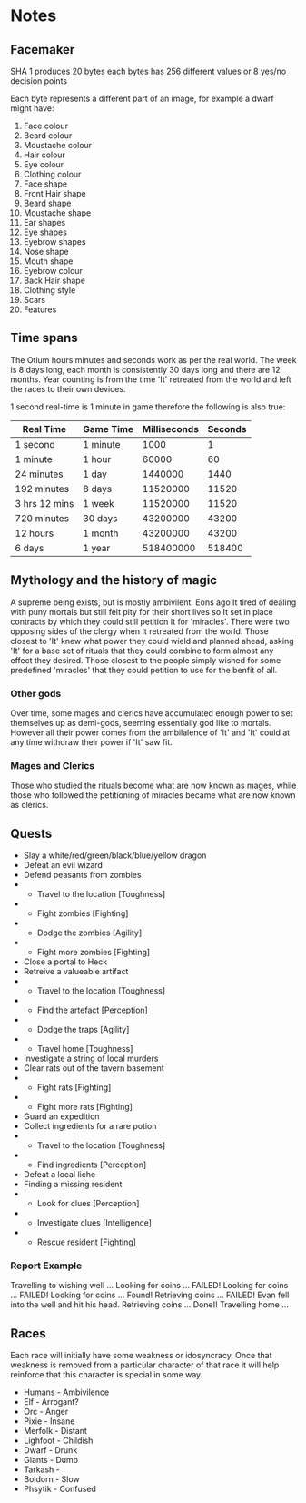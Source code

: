 # Notes

## Facemaker

SHA 1 produces 20 bytes each bytes has 256 different values or 8 yes/no decision points

Each byte represents a different part of an image, for example a dwarf might have:

1. Face colour
1. Beard colour
1. Moustache colour
1. Hair colour
1. Eye colour
1. Clothing colour
1. Face shape
1. Front Hair shape
1. Beard shape
1. Moustache shape
1. Ear shapes
1. Eye shapes
1. Eyebrow shapes
1. Nose shape
1. Mouth shape
1. Eyebrow colour
1. Back Hair shape
1. Clothing style
1. Scars
1. Features

## Time spans

The Otium hours minutes and seconds work as per the real world.  The week is 8 days long, each month is consistently 30 days long and there are 12 months.  Year counting is from the time 'It' retreated from the world and left the races to their own devices.

1 second real-time is 1 minute in game therefore the following is also true:

| Real Time     | Game Time | Milliseconds  | Seconds   |
| ------------- | --------- | ------------- | --------- |
| 1 second      | 1 minute  | 1000          | 1         |
| 1 minute      | 1 hour    | 60000         | 60        |
| 24 minutes    | 1 day     | 1440000       | 1440      |
| 192 minutes   | 8 days    | 11520000      | 11520     |
| 3 hrs 12 mins | 1 week    | 11520000      | 11520     |
| 720 minutes   | 30 days   | 43200000      | 43200     |
| 12 hours      | 1 month   | 43200000      | 43200     |
| 6 days        | 1 year    | 518400000     | 518400    |

## Mythology and the history of magic

A supreme being exists, but is mostly ambivilent.  Eons ago It tired of dealing with puny mortals but still felt pity for their short lives so It set in place contracts by which they could still petition It for 'miracles'.  There were two opposing sides of the clergy when It retreated from the world.  Those closest to 'It' knew what power they could wield and planned ahead, asking 'It' for a base set of rituals that they could combine to form almost any effect they desired.  Those closest to the people simply wished for some predefined 'miracles' that they could petition to use for the benfit of all.

### Other gods

Over time, some mages and clerics have accumulated enough power to set themselves up as demi-gods, seeming essentially god like to mortals.  However all their power comes from the ambilalence of 'It' and 'It' could at any time withdraw their power if 'It' saw fit.

### Mages and Clerics

Those who studied the rituals become what are now known as mages, while those who followed the petitioning of miracles became what are now known as clerics.

## Quests

* Slay a white/red/green/black/blue/yellow dragon
* Defeat an evil wizard
* Defend peasants from zombies
* * Travel to the location [Toughness]
* * Fight zombies [Fighting]
* * Dodge the zombies [Agility]
* * Fight more zombies [Fighting]
* Close a portal to Heck
* Retreive a valueable artifact
* * Travel to the location [Toughness]
* * Find the artefact [Perception]
* * Dodge the traps [Agility]
* * Travel home [Toughness]
* Investigate a string of local murders
* Clear rats out of the tavern basement
* * Fight rats [Fighting]
* * Fight more rats [Fighting]
* Guard an expedition
* Collect ingredients for a rare potion
* * Travel to the location [Toughness]
* * Find ingredients [Perception]
* Defeat a local liche
* Finding a missing resident
* * Look for clues [Perception]
* * Investigate clues [Intelligence]
* * Rescue resident [Fighting]

### Report Example

Travelling to wishing well ...
Looking for coins ... FAILED!
Looking for coins ... FAILED!
Looking for coins ... Found!
Retrieving coins ... FAILED!
    Evan fell into the well and hit his head.
Retrieving coins ... Done!!
Travelling home ...

## Races

Each race will initially have some weakness or idosyncracy.  Once that weakness is removed from a particular character of that race it will help reinforce that this character is special in some way.

* Humans - Ambivilence
* Elf - Arrogant?
* Orc - Anger
* Pixie - Insane
* Merfolk - Distant
* Lighfoot - Childish
* Dwarf - Drunk
* Giants - Dumb
* Tarkash -
* Boldorn - Slow
* Phsytik - Confused
